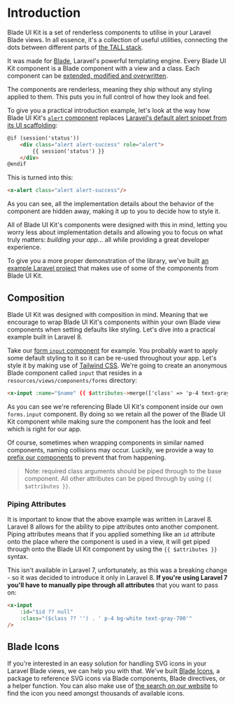 # Introduction

Blade UI Kit is a set of renderless components to utilise in your Laravel Blade views. In all essence, it's a collection of useful utilities, connecting the dots between different parts of [the TALL stack](https://tallstack.dev). 

It was made for [Blade](https://laravel.com/docs/blade), Laravel's powerful templating engine. Every Blade UI Kit component is a Blade component with a view and a class. Each component can be [extended, modified and overwritten](/docs/{{version}}/customization).

The components are renderless, meaning they ship without any styling applied to them. This puts you in full control of how they look and feel. 

To give you a practical introduction example, let's look at the way how Blade UI Kit's [`alert` component](/docs/{{version}}/alert) replaces [Laravel's default alert snippet from its UI scaffolding](https://github.com/laravel/ui/blob/fb1404f04ece6eee128e3fb750d3a1e064238b33/src/Auth/bootstrap-stubs/home.stub#L11-L15):

```html
@if (session('status'))
    <div class="alert alert-success" role="alert">
        {{ session('status') }}
    </div>
@endif
```

This is turned into this:

```html
<x-alert class="alert alert-success"/>
```

As you can see, all the implementation details about the behavior of the component are hidden away, making it up to you to decide how to style it.

All of Blade UI Kit's components were designed with this in mind, letting you worry less about implementation details and allowing you to focus on what truly matters: *building your app*... all while providing a great developer experience.

To give you a more proper demonstration of the library, we've built [an example Laravel project](https://github.com/blade-ui-kit/blade-ui-kit-example) that makes use of some of the components from Blade UI Kit.

## Composition

Blade UI Kit was designed with composition in mind. Meaning that we encourage to wrap Blade UI Kit's components within your own Blade view components when setting defaults like styling. Let's dive into a practical example built in Laravel 8. 

Take our [form `input` component](/docs/{{version}}/input) for example. You probably want to apply some default styling to it so it can be re-used throughout your app. Let's style it by making use of [Tailwind CSS](https://tailwindcss.com). We're going to create an anonymous Blade component called `input` that resides in a `resources/views/components/forms` directory:

```html
<x-input :name="$name" {{ $attributes->merge(['class' => 'p-4 text-gray-700']) }} />
```

As you can see we're referencing Blade UI Kit's component inside our own `forms.input` component. By doing so we retain all the power of the Blade UI Kit component while making sure the component has the look and feel which is right for our app.

Of course, sometimes when wrapping components in similar named components, naming collisions may occur. Luckily, we provide a way to [prefix our components](/docs/{{version}}/installation#prefixing) to prevent that from happening.

> Note: required class arguments should be piped through to the base component. All other attributes can be piped through by using `{{ $attributes }}`.

### Piping Attributes

It is important to know that the above example was written in Laravel 8. Laravel 8 allows for the ability to pipe attributes onto another component. Piping attributes means that if you applied something like an `id` attribute onto the place where the component is used in a view, it will get piped through onto the Blade UI Kit component by using the `{{ $attributes }}` syntax. 

This isn't available in Laravel 7, unfortunately, as this was a breaking change - so it was decided to introduce it only in Laravel 8. **If you're using Laravel 7 you'll have to manually pipe through all attributes** that you want to pass on:

```html
<x-input
    :id="$id ?? null"
    :class="($class ?? '') . ' p-4 bg-white text-gray-700'"
/>
```

## Blade Icons

If you're interested in an easy solution for handling SVG icons in your Laravel Blade views, we can help you with that. We've built [Blade Icons](https://github.com/blade-ui-kit/blade-icons), a package to reference SVG icons via Blade components, Blade directives, or a helper function. You can also make use of [the search on our website](https://blade-ui-kit.com/blade-icons) to find the icon you need amongst thousands of available icons.
